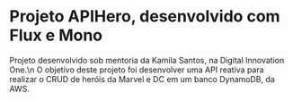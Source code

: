 # Projeto APIHero, desenvolvido com Flux e Mono

Projeto desenvolvido sob mentoria da Kamila Santos, na Digital Innovation One.\n
O objetivo deste projeto foi desenvolver uma API reativa para realizar o CRUD de heróis da Marvel e DC em um banco DynamoDB, da AWS.
